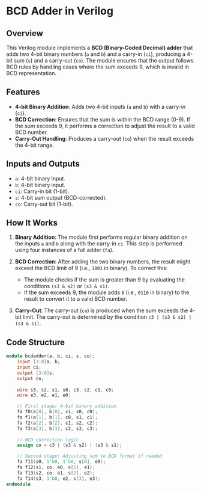# BCD Adder in Verilog

## Overview

This Verilog module implements a **BCD (Binary-Coded Decimal) adder** that adds two 4-bit binary numbers (`a` and `b`) and a carry-in (`ci`), producing a 4-bit sum (`s`) and a carry-out (`co`). The module ensures that the output follows BCD rules by handling cases where the sum exceeds 9, which is invalid in BCD representation.

## Features

- **4-bit Binary Addition**: Adds two 4-bit inputs (`a` and `b`) with a carry-in (`ci`).
- **BCD Correction**: Ensures that the sum is within the BCD range (0-9). If the sum exceeds 9, it performs a correction to adjust the result to a valid BCD number.
- **Carry-Out Handling**: Produces a carry-out (`co`) when the result exceeds the 4-bit range.

## Inputs and Outputs

- `a`: 4-bit binary input.
- `b`: 4-bit binary input.
- `ci`: Carry-in bit (1-bit).
- `s`: 4-bit sum output (BCD-corrected).
- `co`: Carry-out bit (1-bit).

## How It Works

1. **Binary Addition**:
   The module first performs regular binary addition on the inputs `a` and `b` along with the carry-in `ci`. This step is performed using four instances of a full adder (`fa`).

2. **BCD Correction**:
   After adding the two binary numbers, the result might exceed the BCD limit of 9 (i.e., `1001` in binary). To correct this:
   - The module checks if the sum is greater than 9 by evaluating the conditions `(s3 & s2)` or `(s3 & s1)`.
   - If the sum exceeds 9, the module adds `6` (i.e., `0110` in binary) to the result to convert it to a valid BCD number.

3. **Carry-Out**:
   The carry-out (`co`) is produced when the sum exceeds the 4-bit limit. The carry-out is determined by the condition `c3 | (s3 & s2) | (s3 & s1)`.

## Code Structure

```verilog
module bcdadder(a, b, ci, s, co);
    input [3:0]a, b;
    input ci;
    output [3:0]s;
    output co;
    
    wire s3, s2, s1, s0, c3, c2, c1, c0;
    wire e3, e2, e1, e0;

    // First stage: 4-bit binary addition
    fa f0(a[0], b[0], ci, s0, c0);
    fa f1(a[1], b[1], c0, s1, c1);
    fa f2(a[2], b[2], c1, s2, c2);
    fa f3(a[3], b[3], c2, s3, c3);
    
    // BCD correction logic
    assign co = c3 | (s3 & s2) | (s3 & s1);

    // Second stage: Adjusting sum to BCD format if needed
    fa f11(s0, 1'b0, 1'b0, s[0], e0);
    fa f12(s1, co, e0, s[1], e1);
    fa f13(s2, co, e1, s[2], e2);
    fa f14(s3, 1'b0, e2, s[3], e3);
endmodule
